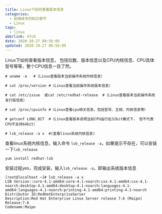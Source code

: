 ```yaml
---
title: Linux下如何查看版本信息
categories:
  - 前端技术的知识章节
  - Linux
tags:
  - linux
abbrlink: 47c0
date: 2020-10-27 08:56:09
updated: 2020-10-27 08:56:09
---
```


Linux下如何查看版本信息， 包括位数、版本信息以及CPU内核信息、CPU具体型号等等，整个CPU信息一目了然。

``` shell
# uname -a   #（Linux查看版本当前操作系统内核信息）

# cat /proc/version #（Linux查看当前操作系统版本信息）

# cat /etc/issue  或cat /etc/redhat-release  #（Linux查看版本当前操作系统发行版信息）

# cat /proc/cpuinfo #（Linux查看cpu相关信息，包括型号、主频、内核信息等）

# getconf LONG_BIT  #（Linux查看版本说明当前CPU运行在32bit模式下， 但不代表CPU不支持64bit）

# lsb_release -a x  #(查看linux系统内核信息)
```

查看linux系统内核信息，输入命令 `lsb_release -a`，如果提示不存在，可以安装一下`lsb_release`

``` shell
yum install redhat-lsb
```

安装过程yes，完成安装，输入`lsb_release -a`，即输出系统版本信息

``` shell
[root@localhost ~]# lsb_release -a x
LSB Version::core-4.1-amd64:core-4.1-noarch:cxx-4.1-amd64:cxx-4.1-noarch:desktop-4.1-amd64:desktop-4.1-noarch:languages-4.1-amd64:languages-4.1-noarch:printing-4.1-amd64:printing-4.1-noarch
Distributor ID:RedHatEnterpriseServer
Description:Red Hat Enterprise Linux Server release 7.6 (Maipo)
Release:7.6
Codename:Maipo
```
